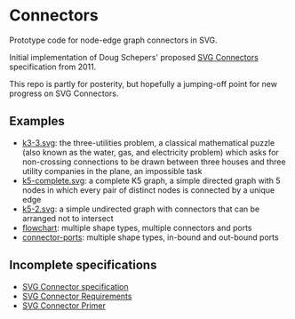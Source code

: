 # Connectors

Prototype code for node-edge graph connectors in SVG.

Initial implementation of Doug Schepers' proposed [SVG Connectors](https://dev.w3.org/SVG/modules/connector/SVGConnector.html) specification from 2011.

This repo is partly for posterity, but hopefully a jumping-off point for new progress on SVG Connectors.

## Examples

- [k3-3.svg](./prototypes/k3-3.svg): the three-utilities problem, a classical mathematical puzzle (also known as the water, gas, and electricity problem) which asks for non-crossing connections to be drawn between three houses and three utility companies in the plane, an impossible task
- [k5-complete.svg](./prototypes/k5-complete.svg): a complete K5 graph, a simple directed graph with 5 nodes in which every pair of distinct nodes is connected by a unique edge
- [k5-2.svg](./prototypes/k5-2.svg): a simple undirected graph with connectors that can be arranged not to intersect
- [flowchart](./prototypes/flowchart.svg): multiple shape types, multiple connectors and ports
- [connector-ports](./prototypes/connector-ports.svg): multiple shape types, in-bound and out-bound ports

## Incomplete specifications

- [SVG Connector specification](./specs/SVGConnector.html)
- [SVG Connector Requirements](./specs/SVGConnectorReqs.html)
- [SVG Connector Primer](./specs/SVGConnectorPrimer.html)
